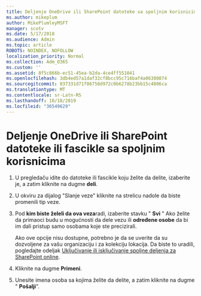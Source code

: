 ```yaml
---
title: Deljenje OneDrive ili SharePoint datoteke sa spoljnim korisnicima
ms.author: mikeplum
author: MikePlumleyMSFT
manager: scotv
ms.date: 5/17/2018
ms.audience: Admin
ms.topic: article
ROBOTS: NOINDEX, NOFOLLOW
localization_priority: Normal
ms.collection: Adm_O365
ms.custom: ''
ms.assetid: 8f5c866b-ec51-45ea-b2da-4ce4ff551041
ms.openlocfilehash: 3db4ed57a1daf32cf8bcc95c716baf4a06380874
ms.sourcegitcommit: 037331d71f06750d972c0b6278b23bb15c4806ca
ms.translationtype: MT
ms.contentlocale: sr-Latn-RS
ms.lasthandoff: 10/18/2019
ms.locfileid: "36549629"
---
```

# <a name="share-a-onedrive-or-sharepoint-file-or-folder-with-external-users"></a>Deljenje OneDrive ili SharePoint datoteke ili fascikle sa spoljnim korisnicima

1. U pregledaču idite do datoteke ili fascikle koju želite da delite, izaberite je, a zatim kliknite na dugme **deli**.
    
2. U okviru za dijalog "Slanje veze" kliknite na strelicu nadole da biste promenili tip veze.
    
3. Pod **kim biste želeli da ova veza**radi, izaberite stavku " **Svi** " Ako želite da primaoci budu u mogućnosti da dele vezu ili **određene osobe** da bi im dali pristup samo osobama koje ste precizirali. 
    
    Ako ove opcije nisu dostupne, potrebno je da se uverite da su dozvoljene za vašu organizaciju i za kolekciju lokacija. Da biste to uradili, pogledajte odeljak [Uključivanje ili isključivanje spoljne deljenja za SharePoint online](https://go.microsoft.com/fwlink/?linkid=866426).
    
4. Kliknite na dugme **Primeni**.
    
5. Unesite imena osoba sa kojima želite da delite, a zatim kliknite na dugme " **Pošalji**".
    

